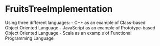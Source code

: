 # FruitsTreeImplementation

Using three different languages:
            - C++ as an example of Class-based Object Oriented Language
            - JavaScript as an example of Prototype-based Object Oriented Language
            - Scala as an example of Functional Programming Language
